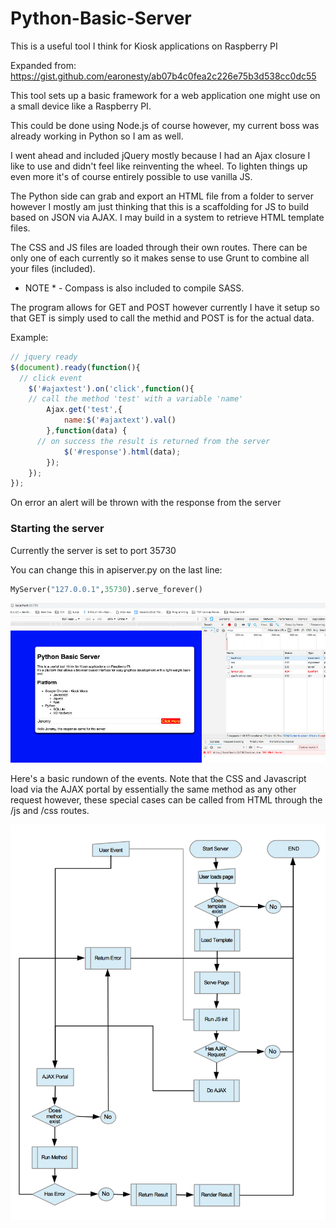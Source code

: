 # Python-Basic-Server
This is a useful tool I think for Kiosk applications on Raspberry PI

Expanded from:
https://gist.github.com/earonesty/ab07b4c0fea2c226e75b3d538cc0dc55

This tool sets up a basic framework for a web application one might use on a small device like a Raspberry PI.

This could be done using Node.js of course however, my current boss was already working in Python so I am as well.

I went ahead and included jQuery mostly because I had an Ajax closure I like to use and didn't feel like reinventing the wheel. To lighten things up even more it's of course entirely possible to use vanilla JS.

The Python side can grab and export an HTML file from a folder to server however I mostly am just thinking that this is a scaffolding for JS to build based on JSON via AJAX. I may build in a system to retrieve HTML template files.

The CSS and JS files are loaded through their own routes. There can be only one of each currently so it makes sense to use Grunt to combine all your files (included).

* NOTE * - Compass is also included to compile SASS.

The program allows for GET and POST however currently I have it setup so that GET is simply used to call the methid and POST is for the actual data.

Example:
```javascript
// jquery ready
$(document).ready(function(){
  // click event
	$('#ajaxtest').on('click',function(){
    // call the method 'test' with a variable 'name'
		Ajax.get('test',{
			name:$('#ajaxtext').val()
		},function(data) {
      // on success the result is returned from the server
			$('#response').html(data);
		});
	});
}); 
```
On error an alert will be thrown with the response from the server

### Starting the server
Currently the server is set to port 35730

You can change this in apiserver.py on the last line:
```python
MyServer("127.0.0.1",35730).serve_forever()
```

![alt text](https://raw.githubusercontent.com/061375/Python-Basic-Server/master/images/p-server-screen.jpg)

Here's a basic rundown of the events. Note that the CSS and Javascript load via the AJAX portal by essentially the same method as any other request however, these special cases can be called from HTML through the /js and /css routes.

![alt text](https://raw.githubusercontent.com/061375/Python-Basic-Server/master/images/p-server-flow.png)
